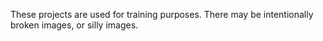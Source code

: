 These projects are used for training purposes. There may be intentionally broken images, or silly images. 
